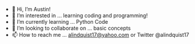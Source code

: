 - 👋 Hi, I’m Austin!
- 👀 I’m interested in ... learning coding and programming!
- 🌱 I’m currently learning ... Python Code
- 💞️ I’m looking to collaborate on ... basic concepts
- 📫 How to reach me ... alindquist17@yahoo.com or Twitter @alindquist17

<!---
Alindquist17/Alindquist17 is a ✨ special ✨ repository because its `README.md` (this file) appears on your GitHub profile.
You can click the Preview link to take a look at your changes.
--->
